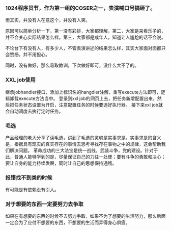 ### 1024程序员节，作为第一组的COSER之一，表演喊口号搞砸了。
但其实，并没有人在意这个，并没有人笑。

原因可以简单分析一下，第一没有彩排，大家都理解。第二，大家是来看乐子的，并不会关心实际结果怎么样。第三，大家都是成年人，知道让人尴尬的话不会说。

不论台下有没有人，有多少人，不管表演讲述的结果怎么样，其实大家面对面都只会赞扬，并不用担心。

同时，没有做好，那么吸取教训，下次做好即可，没什么大不了的。


### XXL job使用
继承jobhandler接口，添加上标识名的hangdler注解，重写execute方法即可，逻辑卸载execute方法当中。
登录到xxl job的网页上去，把任务新增配置出来，然后把任务状态设置为开启，注意配置任务的时候要选好执行器。
接下来xxl job就会自动调度去执行定时任务。

### 毛选
产品经理的老大分享了读毛选，讲到了毛选的灵魂是实事求是。实事求是的含义是，根据具有现实的真实存在的事情去思考寻找存在事物之中的规律，这会帮助我们解决问题。
革命成功的三大法宝是统一战线，武装斗争，党的建设。针对于此，普通人能够学到的是，尽量保证自己的力往一处使；要有斗争的勇敢和决心；要让自身的能力持续发展，同时让自己的思想保持通畅。

### 报错找不到类的时候
有可能是有依赖没有引入。

### 对于想要的东西一定要努力去争取
如果在有想要的东西的时候不去努力争取，如果不为了想要的生活努力，那么后面一定会为了应付不想要的东西，不想要的生活而弄得身心俱疲。
